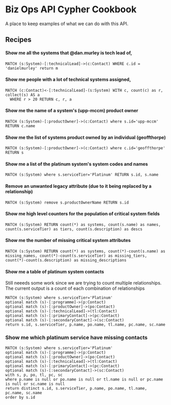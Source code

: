 # Biz Ops API Cypher Cookbook

A place to keep examples of what we can do with this API.

## Recipes

#### Show me all the systems that @dan.murley is tech lead of,
```
MATCH (s:System)-[:technicalLead]->(c:Contact) WHERE c.id = 'danielmurley' return m
```

#### Show me people with a lot of technical systems assigned,
```
MATCH (c:Contact)<-[:technicalLead]-(s:System) WITH c, count(c) as r, collect(s) AS a 
  WHERE r > 20 RETURN c, r, a
```

#### Show me the name of a system's (upp-mccm) product owner
```
MATCH (s:System)-[:productOwner]->(c:Contact) where s.id='upp-mccm' RETURN c.name
```

#### Show me the list of systems product owned by an individual (geoffthorpe)
```
MATCH (s:System)-[:productOwner]->(c:Contact) where c.id='geoffthorpe' RETURN s
```

#### Show me a list of the platinum system's system codes and names
```
MATCH (s:System) where s.serviceTier='Platinum' RETURN s.id, s.name
```

#### Remove an unwanted legacy attribute (due to it being replaced by a relationship)
```
MATCH (s:System) remove s.productOwnerName RETURN s.id
```

#### Show me high level counters for the population of critical system fields
```
MATCH (s:System) RETURN count(*) as systems, count(s.name) as names, count(s.serviceTier) as tiers, count(s.description) as descs
```

#### Show me the number of missing critical system attributes
```
MATCH (s:System) RETURN count(*) as systems, count(*)-count(s.name) as missing_names, count(*)-count(s.serviceTier) as missing_tiers, count(*)-count(s.description) as missing_descriptions
```

#### Show me a table of platinum system contacts
Still neeeds some work since we are trying to count multiple relationships. The current output is a count of each combination of relationships
```
MATCH (s:System) where s.serviceTier='Platinum'
optional match (s)-[:programme]->(p:Contact)
optional match (s)-[:productOwner]->(po:Contact)
optional match (s)-[:technicalLead]->(tl:Contact)
optional match (s)-[:primaryContact]->(pc:Contact)
optional match (s)-[:secondaryContact]->(sc:Contact)
return s.id, s.serviceTier, p.name, po.name, tl.name, pc.name, sc.name
```

### Show me which platinum service have missing contacts
```
MATCH (s:System) where s.serviceTier='Platinum'
optional match (s)-[:programme]->(p:Contact) 
optional match (s)-[:productOwner]->(po:Contact) 
optional match (s)-[:technicalLead]->(tl:Contact)
optional match (s)-[:primaryContact]->(pc:Contact) 
optional match (s)-[:secondaryContact]->(sc:Contact) 
with s, p, po, tl, pc, sc
where p.name is null or po.name is null or tl.name is null or pc.name is null or sc.name is null
return distinct s.id, s.serviceTier, p.name, po.name, tl.name, pc.name, sc.name
order by s.id
```

